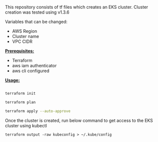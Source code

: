 This repository consists of tf files which creates an EKS cluster. Cluster creation was tested using v1.3.6

Variables that can be changed: 
- AWS Region
- Cluster name
- VPC CIDR

<ins>**Prerequisites:**</ins>
- Terraform
- aws iam authenticator
- aws cli configured

<ins>**Usage:**</ins>

```sh 

terraform init

terraform plan

terraform apply --auto-approve

```

Once the cluster is created, run below command to get access to the EKS cluster using kubectl 

`terraform output -raw kubeconfig > ~/.kube/config`
